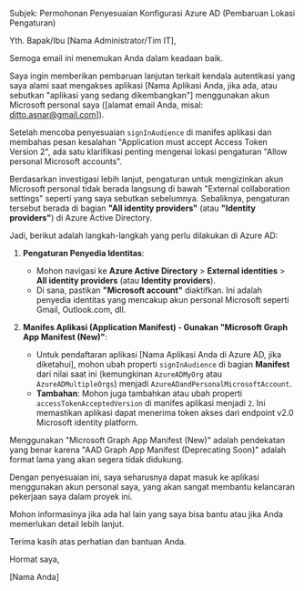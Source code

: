 Subjek: Permohonan Penyesuaian Konfigurasi Azure AD (Pembaruan Lokasi Pengaturan)

Yth. Bapak/Ibu [Nama Administrator/Tim IT],

Semoga email ini menemukan Anda dalam keadaan baik.

Saya ingin memberikan pembaruan lanjutan terkait kendala autentikasi yang saya alami saat mengakses aplikasi [Nama Aplikasi Anda, jika ada, atau sebutkan "aplikasi yang sedang dikembangkan"] menggunakan akun Microsoft personal saya ([alamat email Anda, misal: ditto.asnar@gmail.com]).

Setelah mencoba penyesuaian `signInAudience` di manifes aplikasi dan membahas pesan kesalahan "Application must accept Access Token Version 2", ada satu klarifikasi penting mengenai lokasi pengaturan "Allow personal Microsoft accounts".

Berdasarkan investigasi lebih lanjut, pengaturan untuk mengizinkan akun Microsoft personal tidak berada langsung di bawah "External collaboration settings" seperti yang saya sebutkan sebelumnya. Sebaliknya, pengaturan tersebut berada di bagian **"All identity providers"** (atau **"Identity providers"**) di Azure Active Directory.

Jadi, berikut adalah langkah-langkah yang perlu dilakukan di Azure AD:

1.  **Pengaturan Penyedia Identitas**:
    *   Mohon navigasi ke **Azure Active Directory** > **External identities** > **All identity providers** (atau **Identity providers**).
    *   Di sana, pastikan **"Microsoft account"** diaktifkan. Ini adalah penyedia identitas yang mencakup akun personal Microsoft seperti Gmail, Outlook.com, dll.

2.  **Manifes Aplikasi (Application Manifest) - Gunakan "Microsoft Graph App Manifest (New)"**:
    *   Untuk pendaftaran aplikasi [Nama Aplikasi Anda di Azure AD, jika diketahui], mohon ubah properti `signInAudience` di bagian **Manifest** dari nilai saat ini (kemungkinan `AzureADMyOrg` atau `AzureADMultipleOrgs`) menjadi `AzureADandPersonalMicrosoftAccount`.
    *   **Tambahan**: Mohon juga tambahkan atau ubah properti `accessTokenAcceptedVersion` di manifes aplikasi menjadi `2`. Ini memastikan aplikasi dapat menerima token akses dari endpoint v2.0 Microsoft identity platform.

Menggunakan "Microsoft Graph App Manifest (New)" adalah pendekatan yang benar karena "AAD Graph App Manifest (Deprecating Soon)" adalah format lama yang akan segera tidak didukung.

Dengan penyesuaian ini, saya seharusnya dapat masuk ke aplikasi menggunakan akun personal saya, yang akan sangat membantu kelancaran pekerjaan saya dalam proyek ini.

Mohon informasinya jika ada hal lain yang saya bisa bantu atau jika Anda memerlukan detail lebih lanjut.

Terima kasih atas perhatian dan bantuan Anda.

Hormat saya,

[Nama Anda]